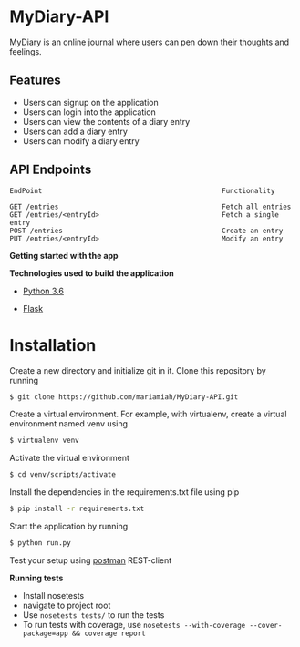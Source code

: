 # MyDiary-API
MyDiary is an online journal where users can pen down their thoughts and feelings.

## Features 
- Users can signup on the application
- Users can login into the application
- Users can view the contents of a diary entry
- Users can add a diary entry
- Users can modify a diary entry

## API Endpoints
    EndPoint                                            Functionality
                             
    GET /entries                                        Fetch all entries
    GET /entries/<entryId>                              Fetch a single entry 
    POST /entries                                       Create an entry
    PUT /entries/<entryId>                              Modify an entry

    
**Getting started with the app**

**Technologies used to build the application**

* [Python 3.6](https://docs.python.org/3/)

* [Flask](http://flask.pocoo.org/)


# Installation

Create a new directory and initialize git in it. Clone this repository by running
```sh
$ git clone https://github.com/mariamiah/MyDiary-API.git
```
Create a virtual environment. For example, with virtualenv, create a virtual environment named venv using
```sh
$ virtualenv venv
```
Activate the virtual environment
```sh
$ cd venv/scripts/activate
```
Install the dependencies in the requirements.txt file using pip
```sh
$ pip install -r requirements.txt
```

Start the application by running
```sh
$ python run.py
```
Test your setup using [postman](www.getpostman.com) REST-client

**Running tests**

* Install nosetests 
* navigate to project root
* Use `nosetests tests/` to run the tests
* To run tests with coverage, use `nosetests --with-coverage --cover-package=app && coverage report`
